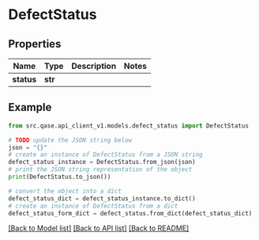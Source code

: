 # DefectStatus


## Properties

Name | Type | Description | Notes
------------ | ------------- | ------------- | -------------
**status** | **str** |  | 

## Example

```python
from src.qase.api_client_v1.models.defect_status import DefectStatus

# TODO update the JSON string below
json = "{}"
# create an instance of DefectStatus from a JSON string
defect_status_instance = DefectStatus.from_json(json)
# print the JSON string representation of the object
print(DefectStatus.to_json())

# convert the object into a dict
defect_status_dict = defect_status_instance.to_dict()
# create an instance of DefectStatus from a dict
defect_status_form_dict = defect_status.from_dict(defect_status_dict)
```
[[Back to Model list]](../README.md#documentation-for-models) [[Back to API list]](../README.md#documentation-for-api-endpoints) [[Back to README]](../README.md)


